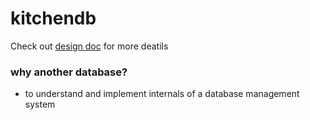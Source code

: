 # kitchendb
Check out [design doc](./design.md) for more deatils

### why another database?

- to understand and implement internals of a database management system
